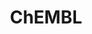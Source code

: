 ---
layout: default
bigquery: https://console.cloud.google.com/bigquery?p=patents-public-data&d=ebi_chembl&page=dataset
citation: '"The ChEMBL database in 2017." Anna Gaulton, Anne Hersey, Michał Nowotka,
  A Patrícia Bento, Jon Chambers, David Mendez, Prudence Mutowo, Francis Atkinson,
  Louisa J Bellis, Elena Cibrián-Uhalte, Mark Davies, Nathan Dedman, Anneli Karlsson,
  María Paula Magariños, John P Overington, George Papadatos, Ines Smit, Andrew R
  Leach Nucleic acids Research (2017) 45 (Database Issue), D945-D954'
contributors: European Bioinformatics Institute
cost: None
description: ChEMBL Data is a manually curated database of small molecules used in
  drug discovery, including information about existing patented drugs.
documentation: 'schema: https://www.ebi.ac.uk/chembl/db_schema


  '
last_edit: Mon, 04 Apr 2022 19:07:30 GMT
location: https://console.cloud.google.com/marketplace/product/google_patents_public_datasets/chembl
maintained_by: EMBL-EBI, an outstation of European Molecular Biology Laboratory
related_publications: '

  ChEMBL: towards direct deposition of bioassay data.


  Mendez D, Gaulton A, Bento AP, Chambers J, De Veij M, Félix E, Magariños MP, Mosquera
  JF, Mutowo P, Nowotka M, Gordillo-Marañón M, Hunter F, Junco L, Mugumbate G, Rodriguez-Lopez
  M, Atkinson F, Bosc N, Radoux CJ, Segura-Cabrera A, Hersey A, Leach AR.


  — Nucleic Acids Res. 2019; 47(D1):D930-D940. doi: 10.1093/nar/gky1075

  '
schema_fields: '[''parent_molregno'', ''entity_type'', ''l4'', ''product_id'', ''site_id'',
  ''chirality'', ''hrac_code'', ''withdrawn_flag'', ''published_relation'', ''warning_year'',
  ''approval_date'', ''who_extra'', ''cell_id'', ''year'', ''aidx'', ''bei'', ''published_units'',
  ''assay_test_type'', ''warning_type'', ''site_residues'', ''irac_code'', ''l3'',
  ''mc_organism'', ''submission_date'', ''structure_type'', ''enzyme_name'', ''chebi_par_id'',
  ''component_id'', ''formulation_id'', ''homologue'', ''assay_type'', ''title'',
  ''updated_by'', ''inorganic_flag'', ''standard_relation'', ''usan_year'', ''standard_text_value'',
  ''applicant_full_name'', ''domain_id'', ''biocomp_id'', ''num_lipinski_ro5_violations'',
  ''frac_code'', ''parameter_type'', ''updated_on'', ''action_type'', ''standard_units'',
  ''atc_code'', ''nda_type'', ''text_value'', ''met_id'', ''first_page'', ''assay_strain'',
  ''sequence'', ''psa'', ''domain_description'', ''relation'', ''relationship_desc'',
  ''hba_lipinski'', ''target_mapping'', ''protein_class_id'', ''relationship'', ''isoform'',
  ''std_act_id'', ''met_conversion'', ''mc_target_type'', ''efo_id'', ''ref_type'',
  ''activity_count'', ''delist_flag'', ''withdrawn_country'', ''warning_class'', ''caloha_id'',
  ''job_id'', ''first_in_class'', ''drug_record_id'', ''assay_category'', ''assay_subcellular_fraction'',
  ''doc_type'', ''res_stem_id'', ''standard_inchi'', ''availability_type'', ''mw_freebase'',
  ''drug_substance_flag'', ''type'', ''uberon_id'', ''bao_format'', ''log_id'', ''last_page'',
  ''innovator_company'', ''species_group_flag'', ''country'', ''sei'', ''standard_inchi_key'',
  ''dosage_form'', ''hbd_lipinski'', ''selectivity_comment'', ''protein_class_desc'',
  ''site_name'', ''synonyms'', ''indication_class'', ''withdrawn_reason'', ''sitecomp_id'',
  ''status'', ''last_active'', ''patent_use_code'', ''set_name'', ''comments'', ''entity_id'',
  ''ddd_admr'', ''domain_type'', ''ddd_units'', ''alert_set_id'', ''polymer_flag'',
  ''class_type'', ''src_id'', ''chembl_id'', ''cl_lincs_id'', ''route'', ''abstract'',
  ''assay_source'', ''who_name'', ''hrac_class_id'', ''mc_target_name'', ''comp_class_id'',
  ''level3'', ''patent_expire_date'', ''ddd_comment'', ''molecular_mechanism'', ''mc_tax_id'',
  ''ref_id'', ''active_ingredient'', ''bao_endpoint'', ''usan_stem_definition'', ''end_position'',
  ''max_phase'', ''source'', ''relationship_type'', ''acd_logp'', ''protclasssyn_id'',
  ''doc_id'', ''mutation'', ''assay_class_id'', ''prediction_method'', ''mecref_id'',
  ''warning_description'', ''pref_name'', ''class_level'', ''journal'', ''component_type'',
  ''cellosaurus_id'', ''le'', ''standard_value'', ''standard_flag'', ''molfile'',
  ''actsm_id'', ''mw_monoisotopic'', ''variant_id'', ''cx_logd'', ''confidence'',
  ''cell_name'', ''issue'', ''tbl'', ''accession'', ''upper_value'', ''publication_number'',
  ''targrel_id'', ''curated_by'', ''drug_product_flag'', ''ad_type'', ''mc_target_accession'',
  ''direct_interaction'', ''alert_id'', ''standard_upper_value'', ''molecule_type'',
  ''mec_id'', ''mechanism_of_action'', ''level2'', ''acd_most_apka'', ''usan_stem'',
  ''l7'', ''previous_company'', ''source_domain_id'', ''cell_source_tissue'', ''volume'',
  ''record_id'', ''hbd'', ''disease_efficacy'', ''toid'', ''cell_source_tax_id'',
  ''molecular_species'', ''metabolite_record_id'', ''assay_cell_type'', ''idx'', ''tid'',
  ''related_tid'', ''component_synonym'', ''ref_url'', ''ap_id'', ''research_stem'',
  ''alert_name'', ''downgraded'', ''level1'', ''l1'', ''src_compound_id'', ''usan_stem_id'',
  ''oral'', ''drugind_id'', ''version'', ''enzyme_tid'', ''activity_id'', ''src_assay_id'',
  ''acd_logd'', ''protein_class_synonym'', ''patent_id'', ''ro3_pass'', ''standard_type'',
  ''lle'', ''metref_id'', ''level5'', ''smarts'', ''max_phase_for_ind'', ''published_type'',
  ''binding_site_comment'', ''frac_class_id'', ''name'', ''compd_id'', ''curation_comment'',
  ''parent_id'', ''db_source'', ''organism'', ''heavy_atoms'', ''parent_go_id'', ''cell_description'',
  ''assay_tax_id'', ''label'', ''compsyn_id'', ''doi'', ''assay_desc'', ''mol_hrac_id'',
  ''qudt_units'', ''src_description'', ''compound_name'', ''oc_id'', ''acd_most_bpka'',
  ''stem'', ''therapeutic_flag'', ''strength'', ''pathway_key'', ''published_value'',
  ''ddd_value'', ''pathway_id'', ''stem_class'', ''withdrawn_class'', ''usan_substem'',
  ''hba'', ''l6'', ''level4_description'', ''bao_id'', ''cell_ontology_id'', ''met_comment'',
  ''annotation'', ''pubmed_id'', ''mol_irac_id'', ''normal_range_min'', ''ridx'',
  ''target_type'', ''patent_no'', ''black_box_warning'', ''value'', ''definition'',
  ''as_id'', ''orig_description'', ''result_flag'', ''level1_description'', ''assay_id'',
  ''domain_name'', ''stat'', ''mol_atc_id'', ''prod_pat_id'', ''mesh_heading'', ''l8'',
  ''assay_tissue'', ''authors'', ''syn_type'', ''compound_key'', ''tissue_id'', ''l2'',
  ''targcomp_id'', ''assay_organism'', ''start_position'', ''major_class'', ''aspect'',
  ''full_mwt'', ''cpd_str_alert_id'', ''tid_fixed'', ''natural_product'', ''qed_weighted'',
  ''cidx'', ''level3_description'', ''priority'', ''tax_id'', ''warning_id'', ''cx_most_apka'',
  ''num_alerts'', ''indref_id'', ''l5'', ''parent_type'', ''ddd_id'', ''cell_source_organism'',
  ''target_desc'', ''helm_notation'', ''db_version'', ''full_molformula'', ''cx_most_bpka'',
  ''canonical_smiles'', ''subgroup'', ''co_stem_id'', ''ingredient'', ''pchembl_value'',
  ''src_short_name'', ''comp_go_id'', ''creation_date'', ''activity_comment'', ''substrate_record_id'',
  ''confidence_score'', ''clo_id'', ''active_molregno'', ''short_name'', ''path'',
  ''mechanism_comment'', ''assay_param_id'', ''dosed_ingredient'', ''trade_name'',
  ''go_id'', ''mesh_id'', ''smid'', ''bto_id'', ''warning_country'', ''uo_units'',
  ''irac_class_id'', ''predbind_id'', ''prodrug'', ''aromatic_rings'', ''alogp'',
  ''molregno'', ''ass_cls_map_id'', ''sequence_md5sum'', ''num_ro5_violations'', ''warnref_id'',
  ''normal_range_max'', ''rgid'', ''potential_duplicate'', ''level2_description'',
  ''parenteral'', ''topical'', ''cx_logp'', ''parameter_value'', ''rtb'', ''mol_frac_id'',
  ''first_approval'', ''data_validity_comment'', ''units'', ''efo_term'', ''withdrawn_year'',
  ''molsyn_id'', ''level4'', ''description'', ''company'']'
shortname: chembl
tags:
- biotechnology
- health
- chemical
- bioinformatics
- medical
terms_of_use: CC BY-SA 3.0
title: ChEMBL
uuid: e232a192-965c-4ec9-904c-155b6dfe56c5
---